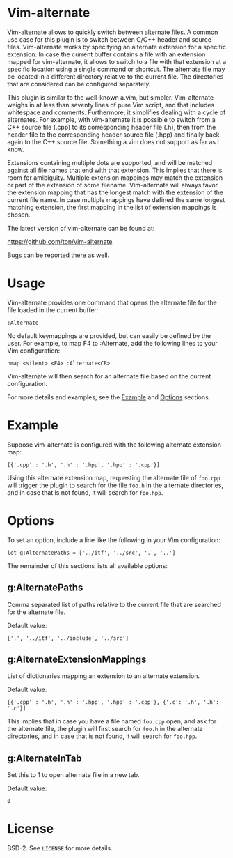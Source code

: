 Vim-alternate
=============

Vim-alternate allows to quickly switch between alternate files. A common use
case for this plugin is to switch between C/C++ header and source files.
Vim-alternate works by specifying an alternate extension for a specific
extension. In case the current buffer contains a file with an extension mapped
for vim-alternate, it allows to switch to a file with that extension at a
specific location using a single command or shortcut. The alternate file may be
located in a different directory relative to the current file. The directories
that are considered can be configured separately.

This plugin is similar to the well-known a.vim, but simpler. Vim-alternate
weighs in at less than seventy lines of pure Vim script, and that includes
whitespace and comments. Furthermore, it simplifies dealing with a cycle of
alternates. For example, with vim-alternate it is possible to switch from a C++
source file (.cpp) to its corresponding header file (.h), then from the header
file to the corresponding header source file (.hpp) and finally back again to
the C++ source file. Something a.vim does not support as far as I know.

Extensions containing multiple dots are supported, and will be matched against
all file names that end with that extension. This implies that there is room
for amibiguity. Multiple extension mappings may match the extension or part of
the extension of some filename. Vim-alternate will always favor the extension
mapping that has the longest match with the extension of the current file name.
In case multiple mappings have defined the same longest matching extension, the
first mapping in the list of extension mappings is chosen.

The latest version of vim-alternate can be found at:

  https://github.com/ton/vim-alternate

Bugs can be reported there as well.

Usage
=====

Vim-alternate provides one command that opens the alternate file for the file
loaded in the current buffer:

```Vim
:Alternate
```

No default keymappings are provided, but can easily be defined by the user. For
example, to map F4 to :Alternate, add the following lines to your Vim
configuration:

```Vim
nmap <silent> <F4> :Alternate<CR>
```

Vim-alternate will then search for an alternate file based on the current
configuration.

For more details and examples, see the [Example](#Example) and
[Options](#Options) sections.

Example
=======

Suppose vim-alternate is configured with the following alternate extension map:

```Vim
[{'.cpp' : '.h', '.h' : '.hpp', '.hpp' : '.cpp'}]
```

Using this alternate extension map, requesting the alternate file of `foo.cpp`
will trigger the plugin to search for the file `foo.h` in the alternate
directories, and in case that is not found, it will search for `foo.hpp`.

Options
=======

To set an option, include a line like the following in your Vim configuration:

```Vim
let g:AlternatePaths = ['../itf', '../src', '.', '..']
```

The remainder of this sections lists all available options:

g:AlternatePaths
----------------

Comma separated list of paths relative to the current file that are searched
for the alternate file.

Default value:

```Vim
['.', '../itf', '../include', '../src']
```

g:AlternateExtensionMappings
----------------------------

List of dictionaries mapping an extension to an alternate extension.

Default value:

```Vim
[{'.cpp' : '.h', '.h' : '.hpp', '.hpp' : '.cpp'}, {'.c': '.h', '.h': '.c'}]
```

This implies that in case you have a file named `foo.cpp` open, and ask for the
alternate file, the plugin will first search for `foo.h` in the alternate
directories, and in case that is not found, it will search for `foo.hpp`.


g:AlternateInTab
----------------

Set this to 1 to open alternate file in a new tab.

Default value:

```Vim
0
```

License
=======

BSD-2. See `LICENSE` for more details.
